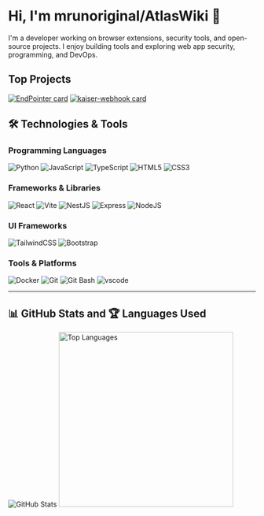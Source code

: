 # Hi, I'm mrunoriginal/AtlasWiki 👋

I'm a developer working on browser extensions, security tools, and open-source projects. I enjoy building tools and exploring web app security, programming, and DevOps.

## Top Projects
[![EndPointer card](https://github-readme-stats.vercel.app/api/pin/?username=AtlasWiki&repo=EndPointer&theme=radical)](https://github.com/atlaswiki/endpointer)
[![kaiser-webhook card](https://github-readme-stats.vercel.app/api/pin/?username=AtlasWiki&repo=kaiser-webhook&theme=radical)](https://github.com/AtlasWiki/kaiser-webhook)

## 🛠️ Technologies & Tools

### Programming Languages
![Python](https://img.shields.io/badge/Python-3776AB?style=for-the-badge&logo=python&logoColor=white)
![JavaScript](https://img.shields.io/badge/JavaScript-F7DF1E?style=for-the-badge&logo=javascript&logoColor=black)
![TypeScript](https://img.shields.io/badge/TypeScript-007ACC?style=for-the-badge&logo=typescript&logoColor=white)
![HTML5](https://img.shields.io/badge/HTML5-E34F26?style=for-the-badge&logo=html5&logoColor=white)
![CSS3](https://img.shields.io/badge/CSS3-1572B6?style=for-the-badge&logo=css3&logoColor=white)

### Frameworks & Libraries
![React](https://img.shields.io/badge/React-61DAFB?style=for-the-badge&logo=react&logoColor=black)
![Vite](https://img.shields.io/badge/Vite-646CFF?style=for-the-badge&logo=vite&logoColor=white)
![NestJS](https://img.shields.io/badge/NestJS-E0234E?style=for-the-badge&logo=nestjs&logoColor=white)
![Express](https://img.shields.io/badge/Express-000000?style=for-the-badge&logo=express&logoColor=white)
![NodeJS](https://img.shields.io/badge/node.js-339933?style=for-the-badge&logo=Node.js&logoColor=white)

### UI Frameworks
![TailwindCSS](https://img.shields.io/badge/TailwindCSS-38B2AC?style=for-the-badge&logo=tailwind-css&logoColor=white)
![Bootstrap](https://img.shields.io/badge/Bootstrap-7952B3?style=for-the-badge&logo=bootstrap&logoColor=white)

### Tools & Platforms
![Docker](https://img.shields.io/badge/Docker-2496ED?style=for-the-badge&logo=docker&logoColor=white)
![Git](https://img.shields.io/badge/Git-F05032?style=for-the-badge&logo=git&logoColor=white)
![Git Bash](https://img.shields.io/badge/Git%20Bash-4EAA25?style=for-the-badge&logo=gnubash&logoColor=white)
![vscode](https://img.shields.io/badge/vscode-003049?style=for-the-badge&logo=vscode&logoColor=white)

---

## 📊 GitHub Stats and 🏆 Languages Used
![GitHub Stats](https://github-readme-stats.vercel.app/api?username=AtlasWiki&show_icons=true&theme=radical)
<img src="https://github-readme-stats.vercel.app/api/top-langs/?username=AtlasWiki&theme=radical&layout=compact" alt="Top Languages" width="355" />


 
